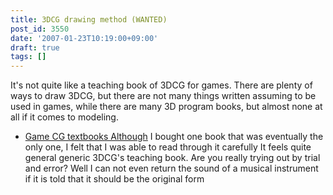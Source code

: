 ```yaml
---
title: 3DCG drawing method (WANTED)
post_id: 3550
date: '2007-01-23T10:19:00+09:00'
draft: true
tags: []
---
```


It's not quite like a teaching book of 3DCG for games. There are plenty of ways to draw 3DCG, but there are not many things written assuming to be used in games, while there are many 3D program books, but almost none at all if it comes to modeling.

*   [Game CG textbooks Although](http://www.amazon.co.jp/%E3%82%B2%E3%83%BC%E3%83%A0CG%E6%95%99%E7%A7%91%E6%9B%B8-%E2%80%95%E3%82%AD%E3%83%A3%E3%83%A9%E3%82%AF%E3%82%BF%E3%83%BC%E3%83%BB%E8%83%8C%E6%99%AF%E7%B7%A8%E2%80%95-%E6%9D%89%E5%8E%9F-%E7%94%B1%E7%BE%8E%E5%AD%90/dp/4939007766/sr=8-1/qid=1169515055/ref=sr_1_1/249-5114787-5895507?ie=UTF8&s=books) I bought one book that was eventually the only one, I felt that I was able to read through it carefully It feels quite general generic 3DCG's teaching book. Are you really trying out by trial and error? Well I can not even return the sound of a musical instrument if it is told that it should be the original form
